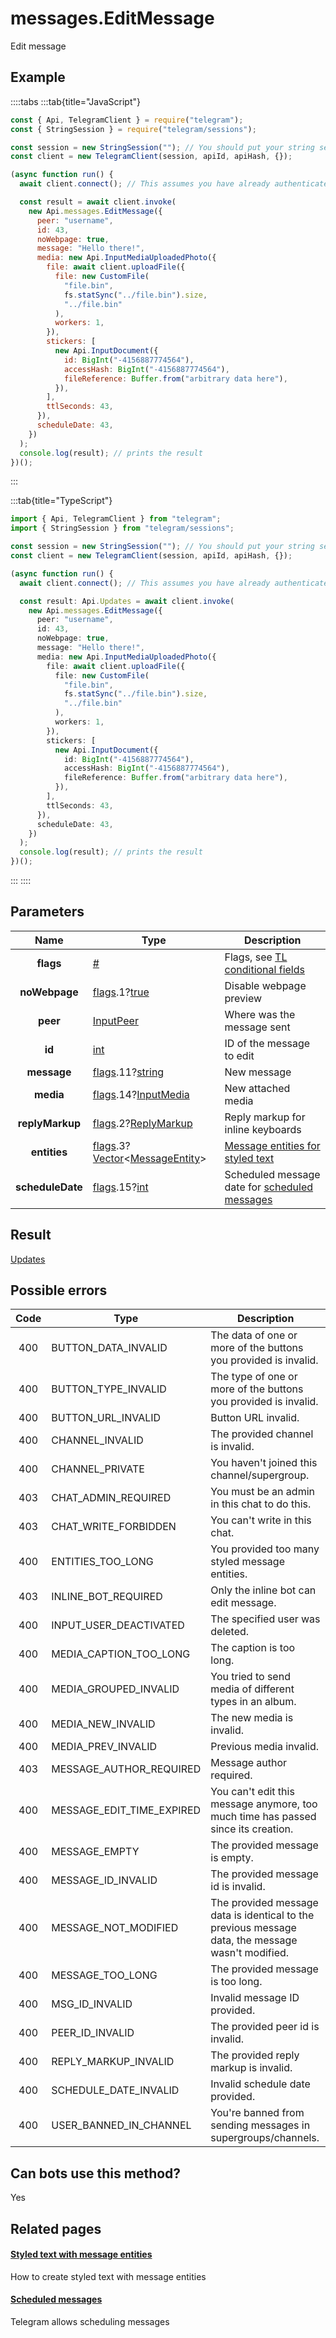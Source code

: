 # messages.EditMessage

Edit message

## Example

::::tabs
:::tab{title="JavaScript"}

```js
const { Api, TelegramClient } = require("telegram");
const { StringSession } = require("telegram/sessions");

const session = new StringSession(""); // You should put your string session here
const client = new TelegramClient(session, apiId, apiHash, {});

(async function run() {
  await client.connect(); // This assumes you have already authenticated with .start()

  const result = await client.invoke(
    new Api.messages.EditMessage({
      peer: "username",
      id: 43,
      noWebpage: true,
      message: "Hello there!",
      media: new Api.InputMediaUploadedPhoto({
        file: await client.uploadFile({
          file: new CustomFile(
            "file.bin",
            fs.statSync("../file.bin").size,
            "../file.bin"
          ),
          workers: 1,
        }),
        stickers: [
          new Api.InputDocument({
            id: BigInt("-4156887774564"),
            accessHash: BigInt("-4156887774564"),
            fileReference: Buffer.from("arbitrary data here"),
          }),
        ],
        ttlSeconds: 43,
      }),
      scheduleDate: 43,
    })
  );
  console.log(result); // prints the result
})();
```

:::

:::tab{title="TypeScript"}

```ts
import { Api, TelegramClient } from "telegram";
import { StringSession } from "telegram/sessions";

const session = new StringSession(""); // You should put your string session here
const client = new TelegramClient(session, apiId, apiHash, {});

(async function run() {
  await client.connect(); // This assumes you have already authenticated with .start()

  const result: Api.Updates = await client.invoke(
    new Api.messages.EditMessage({
      peer: "username",
      id: 43,
      noWebpage: true,
      message: "Hello there!",
      media: new Api.InputMediaUploadedPhoto({
        file: await client.uploadFile({
          file: new CustomFile(
            "file.bin",
            fs.statSync("../file.bin").size,
            "../file.bin"
          ),
          workers: 1,
        }),
        stickers: [
          new Api.InputDocument({
            id: BigInt("-4156887774564"),
            accessHash: BigInt("-4156887774564"),
            fileReference: Buffer.from("arbitrary data here"),
          }),
        ],
        ttlSeconds: 43,
      }),
      scheduleDate: 43,
    })
  );
  console.log(result); // prints the result
})();
```

:::
::::

## Parameters

|       Name       | Type                                                                                                                                                                                              | Description                                                                                             |
| :--------------: | ------------------------------------------------------------------------------------------------------------------------------------------------------------------------------------------------- | ------------------------------------------------------------------------------------------------------- |
|    **flags**     | [#](https://core.telegram.org/type/%23)                                                                                                                                                           | Flags, see [TL conditional fields](https://core.telegram.org/mtproto/TL-combinators#conditional-fields) |
|  **noWebpage**   | [flags](https://core.telegram.org/mtproto/TL-combinators#conditional-fields).1?[true](https://core.telegram.org/constructor/true)                                                                 | Disable webpage preview                                                                                 |
|     **peer**     | [InputPeer](https://core.telegram.org/type/InputPeer)                                                                                                                                             | Where was the message sent                                                                              |
|      **id**      | [int](https://core.telegram.org/type/int)                                                                                                                                                         | ID of the message to edit                                                                               |
|   **message**    | [flags](https://core.telegram.org/mtproto/TL-combinators#conditional-fields).11?[string](https://core.telegram.org/type/string)                                                                   | New message                                                                                             |
|    **media**     | [flags](https://core.telegram.org/mtproto/TL-combinators#conditional-fields).14?[InputMedia](https://core.telegram.org/type/InputMedia)                                                           | New attached media                                                                                      |
| **replyMarkup**  | [flags](https://core.telegram.org/mtproto/TL-combinators#conditional-fields).2?[ReplyMarkup](https://core.telegram.org/type/ReplyMarkup)                                                          | Reply markup for inline keyboards                                                                       |
|   **entities**   | [flags](https://core.telegram.org/mtproto/TL-combinators#conditional-fields).3?[Vector](https://core.telegram.org/type/Vector%20t)<[MessageEntity](https://core.telegram.org/type/MessageEntity)> | [Message entities for styled text](https://core.telegram.org/api/entities)                              |
| **scheduleDate** | [flags](https://core.telegram.org/mtproto/TL-combinators#conditional-fields).15?[int](https://core.telegram.org/type/int)                                                                         | Scheduled message date for [scheduled messages](https://core.telegram.org/api/scheduled-messages)       |

## Result

[Updates](https://core.telegram.org/type/Updates)

## Possible errors

| Code | Type                      | Description                                                                                       |
| :--: | ------------------------- | ------------------------------------------------------------------------------------------------- |
| 400  | BUTTON_DATA_INVALID       | The data of one or more of the buttons you provided is invalid.                                   |
| 400  | BUTTON_TYPE_INVALID       | The type of one or more of the buttons you provided is invalid.                                   |
| 400  | BUTTON_URL_INVALID        | Button URL invalid.                                                                               |
| 400  | CHANNEL_INVALID           | The provided channel is invalid.                                                                  |
| 400  | CHANNEL_PRIVATE           | You haven't joined this channel/supergroup.                                                       |
| 403  | CHAT_ADMIN_REQUIRED       | You must be an admin in this chat to do this.                                                     |
| 403  | CHAT_WRITE_FORBIDDEN      | You can't write in this chat.                                                                     |
| 400  | ENTITIES_TOO_LONG         | You provided too many styled message entities.                                                    |
| 403  | INLINE_BOT_REQUIRED       | Only the inline bot can edit message.                                                             |
| 400  | INPUT_USER_DEACTIVATED    | The specified user was deleted.                                                                   |
| 400  | MEDIA_CAPTION_TOO_LONG    | The caption is too long.                                                                          |
| 400  | MEDIA_GROUPED_INVALID     | You tried to send media of different types in an album.                                           |
| 400  | MEDIA_NEW_INVALID         | The new media is invalid.                                                                         |
| 400  | MEDIA_PREV_INVALID        | Previous media invalid.                                                                           |
| 403  | MESSAGE_AUTHOR_REQUIRED   | Message author required.                                                                          |
| 400  | MESSAGE_EDIT_TIME_EXPIRED | You can't edit this message anymore, too much time has passed since its creation.                 |
| 400  | MESSAGE_EMPTY             | The provided message is empty.                                                                    |
| 400  | MESSAGE_ID_INVALID        | The provided message id is invalid.                                                               |
| 400  | MESSAGE_NOT_MODIFIED      | The provided message data is identical to the previous message data, the message wasn't modified. |
| 400  | MESSAGE_TOO_LONG          | The provided message is too long.                                                                 |
| 400  | MSG_ID_INVALID            | Invalid message ID provided.                                                                      |
| 400  | PEER_ID_INVALID           | The provided peer id is invalid.                                                                  |
| 400  | REPLY_MARKUP_INVALID      | The provided reply markup is invalid.                                                             |
| 400  | SCHEDULE_DATE_INVALID     | Invalid schedule date provided.                                                                   |
| 400  | USER_BANNED_IN_CHANNEL    | You're banned from sending messages in supergroups/channels.                                      |

## Can bots use this method?

Yes

## Related pages

#### [Styled text with message entities](https://core.telegram.org/api/entities)

How to create styled text with message entities

#### [Scheduled messages](https://core.telegram.org/api/scheduled-messages)

Telegram allows scheduling messages
